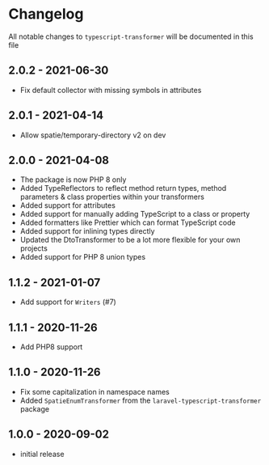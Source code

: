 # Changelog

All notable changes to `typescript-transformer` will be documented in this file

## 2.0.2 - 2021-06-30

- Fix default collector with missing symbols in attributes

## 2.0.1 - 2021-04-14

- Allow spatie/temporary-directory v2 on dev

## 2.0.0 - 2021-04-08

- The package is now PHP 8 only
- Added TypeReflectors to reflect method return types, method parameters & class properties within your transformers
- Added support for attributes
- Added support for manually adding TypeScript to a class or property
- Added formatters like Prettier which can format TypeScript code
- Added support for inlining types directly
- Updated the DtoTransformer to be a lot more flexible for your own projects
- Added support for PHP 8 union types

## 1.1.2 - 2021-01-07

- Add support for `Writers` (#7)

## 1.1.1 - 2020-11-26

- Add PHP8 support

## 1.1.0 - 2020-11-26

- Fix some capitalization in namespace names
- Added `SpatieEnumTransformer` from the `laravel-typescript-transformer` package

## 1.0.0 - 2020-09-02

- initial release
